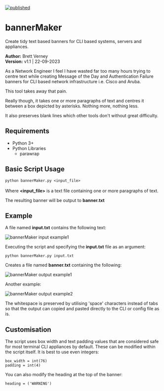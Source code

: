 [![published](https://static.production.devnetcloud.com/codeexchange/assets/images/devnet-published.svg)](https://developer.cisco.com/codeexchange/github/repo/wifiwizardofoz/bannerMaker)
# bannerMaker
Create tidy text based banners for CLI based systems, servers and appliances.

**Author:** Brett Verney</br>
**Version:** v1.1 | 22-09-2023

As a Network Engineer I feel I have wasted far too many hours trying to centre text while creating Message of the Day and Authentication Failure banners for CLI based network infrastructure i.e. Cisco and Aruba.

This tool takes away that pain.

Really though, it takes one or more paragraphs of text and centres it between a box depicted by asterisks. Nothing more, nothing less.

It also preserves blank lines which other tools don't without great difficulty.

## Requirements

- Python 3+
- Python Libraries
  - parawrap

## Basic Script Usage

```python bannerMaker.py <input_file>```<br><br> 
Where **<input_file>** is a text file containing one or more paragraphs of text.

The resulting banner will be output to **banner.txt**

## Example

A file named **input.txt** contains the following text:<br>

![bannerMaker input example1](https://github.com/wifiwizardofoz/bannerMaker/blob/main/input_example1.png)<br>

Executing the script and specifying the **input.txt** file as an argument:

```python bannerMaker.py input.txt```

Creates a file named **banner.txt** containing the following:<br>

![bannerMaker output example1](https://github.com/wifiwizardofoz/bannerMaker/blob/main/output_example1.png)

Another example:<br>

![bannerMaker output example2](https://github.com/wifiwizardofoz/bannerMaker/blob/main/output_example2.png)

The whitespace is preserved by utilising 'space' characters instead of tabs so that the output can copied and pasted directly to the CLI or config file as is.

## Customisation

The script uses box width and text padding values that are considered safe for most terminal CLI appliances by default. These can be modified within the script itself. It is best to use even integers:
```
box_width = int(76)
padding = int(4)
```
You can also modify the heading at the top of the banner:
```
heading = ('WARNING')
```
